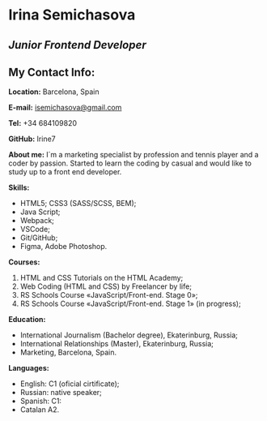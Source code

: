 # Irina Semichasova

## *Junior Frontend Developer*


## My Contact Info:

**Location:** Barcelona, Spain

**E-mail:** isemichasova@gmail.com

**Tel:** +34 684109820

**GitHub:** Irine7

**About me:** I´m a marketing specialist by profession and tennis player and a coder by passion. Started to learn the coding by casual and would like to study up to a front end developer.

**Skills:** 
* HTML5; CSS3 (SASS/SCSS, BEM);
* Java Script;
* Webpack;
* VSCode; 
* Git/GitHub; 
* Figma, Adobe Photoshop.

**Courses:** 
1. HTML and CSS Tutorials on the HTML Academy; 
2. Web Coding (HTML and CSS) by Freelancer by life; 
3. RS Schools Course «JavaScript/Front-end. Stage 0»;
4. RS Schools Course «JavaScript/Front-end. Stage 1» (in progress);

**Education:** 
* International Journalism (Bachelor degree), Ekaterinburg, Russia; 
* International Relationships (Master), Ekaterinburg, Russia; 
* Marketing, Barcelona, Spain.


**Languages:** 
* English: C1 (oficial cirtificate); 
* Russian: native speaker; 
* Spanish: C1:
* Catalan A2.
